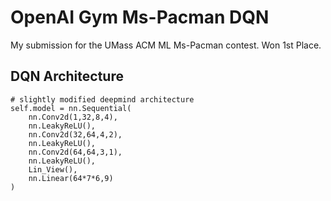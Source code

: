# OpenAI Gym Ms-Pacman DQN
My submission for the UMass ACM ML Ms-Pacman contest. Won 1st Place.

## DQN Architecture
```
# slightly modified deepmind architecture
self.model = nn.Sequential(
    nn.Conv2d(1,32,8,4),
    nn.LeakyReLU(),
    nn.Conv2d(32,64,4,2),
    nn.LeakyReLU(),
    nn.Conv2d(64,64,3,1),
    nn.LeakyReLU(),
    Lin_View(),
    nn.Linear(64*7*6,9)
)
```

